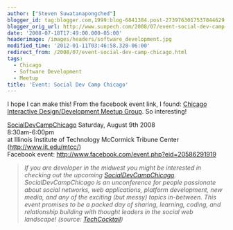 ```yaml
---
author: ["Steven Suwatanapongched"]
blogger_id: tag:blogger.com,1999:blog-6841384.post-2739763017537844629
blogger_orig_url: http://www.sunpech.com/2008/07/event-social-dev-camp-chicago.html
date: '2008-07-18T17:49:00.000-05:00'
headerimage: /images/headers/software_development.jpg
modified_time: '2012-01-11T03:46:58.328-06:00'
redirect_from: /2008/07/event-social-dev-camp-chicago.html
tags:
  - Chicago
  - Software Development
  - Meetup
title: 'Event: Social Dev Camp Chicago'
---
```



I hope I can make this!  From the facebook event link, I found: <a href="http://webdesign.meetup.com/473/">Chicago Interactive Design/Development Meetup Group</a>.  So interesting!

<a href="http://barcamp.pbwiki.com/SocialDevCampChicago">SocialDevCampChicago</a>
Saturday, August 9th 2008<br />
8:30am-6:00pm<br />
at Illinois Institute of Technology McCormick Tribune Center (<a href="http://www.iit.edu/mtcc/">http://www.iit.edu/mtcc/</a>)<br />
Facebook event: <a href="http://www.facebook.com/event.php?eid=20586291919">http://www.facebook.com/event.php?eid=20586291919</a>

<blockquote><i>If you are developer in the midwest you might be interested in checking out the upcoming <a href="http://barcamp.pbwiki.com/SocialDevCampChicago">SocialDevCampChicago</a>. SocialDevCampChicago is an unconference for people passionate about social networks, web applications, platform development, new media, and any of the exciting (but messy) topics in-between. This event promises to be a packed day of sharing, learning, coding, and relationship building with thought leaders in the social web landscape! (source: <a href="http://techcocktail.com/home/2008/07/18/socialdevcampchicago-is-coming-soon-rsvp/">TechCocktail</a>)</i></blockquote>